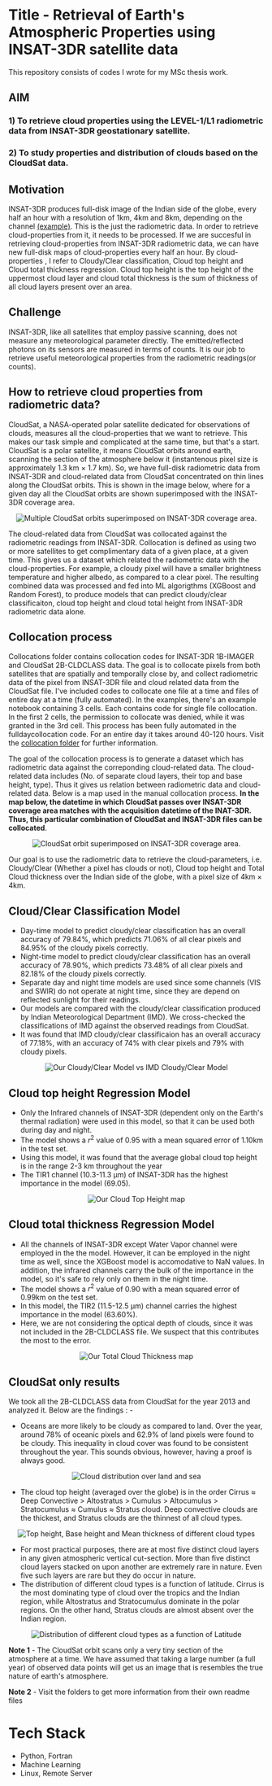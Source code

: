 # Title - Retrieval of Earth's Atmospheric Properties using INSAT-3DR satellite data
This repository consists of codes I wrote for my MSc thesis work. 


## AIM
### 1) To retrieve cloud properties using the LEVEL-1/L1 radiometric data from INSAT-3DR geostationary satellite. <br>
### 2) To study properties and distribution of clouds based on the CloudSat data.

## Motivation
INSAT-3DR produces full-disk image of the Indian side of the globe, every half an hour with a resolution of 1km, 4km and 8km, depending on the channel [(example)](https://github.com/DebasishDhal/Thesis_Repository/blob/main/miscellaneous/images/Allchannelsplot.png). This is the just the radiometric data. In order to retrieve cloud-properties from it, it needs to be processed. If we are succesful in retrieving cloud-properties from INSAT-3DR radiometric data, we can have new full-disk maps of cloud-properties every half an hour. By cloud-properties , I refer to Cloudy/Clear classification, Cloud top height and Cloud total thickness regression. Cloud top height is the top height of the uppermost cloud layer and cloud total thickness is the sum of thickness of all cloud layers present over an area.

## Challenge
INSAT-3DR, like all satellites that employ passive scanning, does not measure any meteorological parameter directly. The emitted/reflected photons on its sensors are measured in terms of counts. It is our job to retrieve useful meteorological properties from the radiometric readings(or counts). 

## How to retrieve cloud properties from radiometric data?

CloudSat, a NASA-operated polar satellite dedicated for observations of clouds, measures all the cloud-properties that we want to retrieve. This makes our task simple and complicated at the same time, but that's a start. CloudSat is a polar satellite, it means CloudSat orbits around earth, scanning the section of the atmosphere below it (instantenous pixel size is approximately 1.3 km × 1.7 km). So, we have full-disk radiometric data from INSAT-3DR and cloud-related data from CloudSat concentrated on thin lines along the CloudSat orbits. This is shown in the image below, where for a given day all the CloudSat orbits are shown superimposed with the INSAT-3DR coverage area.
<p align="center">
  <img src="cloudsatorbit/Multi orbit groundtrack with INSAT3DR.png" alt="Multiple CloudSat orbits superimposed on INSAT-3DR coverage area.">
</p>

The cloud-related data from CloudSat was collocated against the radiometric readings from INSAT-3DR.  Collocation is defined as using two or more satellites to get complimentary data of a given place, at a given time. This gives us a dataset which related the radiometric data with the cloud-properties. For example, a cloudy pixel will have a smaller brightness temperature and higher albedo, as compared to a clear pixel. The resulting combined data was processed and fed into ML algorigthms (XGBoost and Random Forest), to produce models that can predict cloudy/clear classificaiton, cloud top height and cloud total height from INSAT-3DR radiometric data alone.

## Collocation process
Collocations folder contains collocation codes for INSAT-3DR 1B-IMAGER and CloudSat 2B-CLDCLASS data. The goal is to collocate pixels from both satellites that are spatially and temporally close by, and collect radiometric data of the pixel from INSAT-3DR file and cloud related data from the CloudSat file. I've included codes to collocate one file at a time and files of entire day at a time (fully automated). In the examples, there's an example notebook containing 3 cells. Each contains code for single file collocation. In the first 2 cells, the permission to collocate was denied, while it was granted in the 3rd cell. This process has been fully automated in the fulldaycollocation code. For an entire day it takes around 40-120 hours. Visit the [collocation folder](https://github.com/DebasishDhal/Thesis_Repository/tree/main/collocations) for further information.

The goal of the collocation process is to generate a dataset which has radiometric data against the correponding cloud-related data. The cloud-related data includes (No. of separate cloud layers, their top and base height, type). Thus it gives us relation between radiometric data and cloud-related data. Below is a map used in the manual collocation process. **In the map below, the datetime in which CloudSat passes over INSAT-3DR coverage area matches with the acquisition datetime of the INAT-3DR. Thus, this particular combination of CloudSat and INSAT-3DR files can be collocated**.

<p align="center">
  <img src="cloudsatorbit/Actual photo used in collocation INSAT cloudsat combined.png" alt="CloudSat orbit superimposed on INSAT-3DR coverage area.">
</p>

Our goal is to use the radiometric data to retrieve the cloud-parameters, i.e. Cloudy/Clear (Whether a pixel has clouds or not), Cloud top height and Total Cloud thickness over the Indian side of the globe, with a pixel size of 4km × 4km.

## Cloud/Clear Classification Model

- Day-time model to predict cloudy/clear classification has an overall accuracy of 79.84%, which predicts 71.06% of all clear pixels and 84.95% of the cloudy pixels correctly.
- Night-time model to predict cloudy/clear classification has an overall accuracy of 78.90%, which predicts 73.48% of all clear pixels and 82.18% of the cloudy pixels correctly.
- Separate day and night time models are used since some channels (VIS and SWIR) do not operate at night time, since they are depend on reflected sunlight for their readings.
- Our models are compared with the cloudy/clear classification produced by Indian Meteorological Department (IMD). We cross-checked the classifications of IMD against the observed readings from CloudSat.
- It was found that IMD cloudy/clear classificaion has an overall accuracy of 77.18%, with an accuracy of 74% with clear pixels and 79% with cloudy pixels.

<p align="center">
  <img src="results/collocated-results/cloudy-or-clear/01jan2019_0015_modeloutputcmkboth.png" alt="Our Cloudy/Clear Model vs IMD Cloudy/Clear Model">
</p>

## Cloud top height Regression Model

- Only the Infrared channels of INSAT-3DR (dependent only on the Earth's thermal radiation) were used in this model, so that it can be used both during day and night.
- The model shows a $r^2$ value of 0.95 with a mean squared error of 1.10km in the test set.
- Using this model, it was found that the average global cloud top height is in the range 2-3 km throughout the year
- The TIR1 channel (10.3-11.3 μm) of INSAT-3DR has the highest importance in the model (69.05).
<p align="center">
  <img src="results/collocated-results/cloud-top-height/01JAN2019_0615.png" alt="Our Cloud Top Height map">
</p>


## Cloud total thickness Regression Model

- All the channels of INSAT-3DR except Water Vapor channel were employed in the the model. However, it can be employed in the night time as well, since the XGBoost model is accomodative to NaN values. In addition, the infrared channels carry the bulk of the importance in the model, so it's safe to rely only on them in the night time.
- The model shows a $r^2$ value of 0.90 with a mean squared error of 0.99km on the test set.
- In this model, the TIR2 (11.5-12.5 μm) channel carries the highest importance in the model (63.60%).
- Here, we are not considering the optical depth of clouds, since it was not included in the 2B-CLDCLASS file. We suspect that this contributes the most to the error.

<p align="center">
  <img src="results/collocated-results/cloud-total-thickness/01Jan2019_0315.png" alt="Our Total Cloud Thickness map">
</p>

## CloudSat only results 
We took all the 2B-CLDCLASS data from CloudSat for the year 2013 and analyzed it. Below are the findings : -

- Oceans are more likely to be cloudy as compared to land. Over the year, around 78% of oceanic pixels and 62.9% of land pixels were found to be cloudy. This inequality in cloud cover was found to be consistent throughout the year. This sounds obvious, however, having a proof is always good.
<p align= "center">
  <img src="results/cloudsat/cloudpresence/year2013whatpercentagelandiscloudy.png" alt="Cloud distribution over land and sea">
</p>

- The cloud top height (averaged over the globe) is in the order Cirrus ≈ Deep
Convective > Altostratus > Cumulus > Altocumulus > Stratocumulus ≈ Cumulus ≈ Stratus cloud. Deep convective clouds are the thickest, and Stratus clouds are the thinnest of all cloud types.
<p align= "center">
  <img src= "results/cloudsat/cloudheight/fullyearcloudheight.png" alt = "Top height, Base height and Mean thickness of different cloud types">
</p>

- For most practical purposes, there are at most five distinct cloud layers in any given atmospheric vertical cut-section. More than five distinct cloud layers stacked on upon another are extremely rare in nature. Even five such layers are rare but they do occur in nature.
- The distribution of different cloud types is a function of latitude. Cirrus is the most dominating type of cloud over the tropics and the Indian region, while Altostratus and Stratocumulus dominate in the polar regions. On the other hand, Stratus clouds are almost absent over the Indian region.
<p align= "center">
   <img src= "results/cloudsat/cloudtypedistribution/fullyearcloudtypemap.png" alt = "Distribution of different cloud types as a function of Latitude">
</p>

**Note 1** - The CloudSat orbit scans only a very tiny section of the atmosphere at a time. We have assumed that taking a large number (a full year) of observed data points will get us an image that is resembles the true nature of earth's atmosphere.

**Note 2** - Visit the folders to get more information from their own readme files

# Tech Stack
- Python, Fortran
- Machine Learning
- Linux, Remote Server




